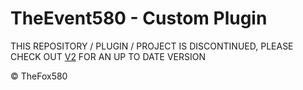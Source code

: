 # TheEvent580 - Custom Plugin

THIS REPOSITORY / PLUGIN / PROJECT IS DISCONTINUED, PLEASE CHECK OUT [V2](https://github.com/TheEvents580/TheEvent580-V2) FOR AN UP TO DATE VERSION

© TheFox580

